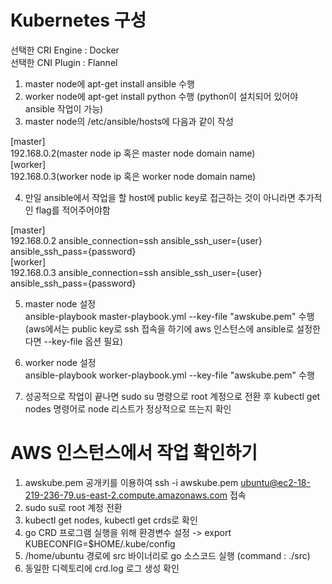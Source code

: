# Kubernetes 구성
선택한 CRI Engine : Docker <br/>
선택한 CNI Plugin : Flannel <br/>

1. master node에 apt-get install ansible 수행
2. worker node에 apt-get install python 수행
(python이 설치되어 있어야 ansible 작업이 가능)
3. master node의 /etc/ansible/hosts에 다음과 같이 작성

[master] <br/>
192.168.0.2(master node ip 혹은 master node domain name) <br/>
[worker] <br/>
192.168.0.3(worker node ip 혹은 worker node domain name) <br/>

4. 만일 ansible에서 작업을 할 host에 public key로 접근하는 것이 아니라면 추가적인 flag를 적어주어야함

[master] <br/>
192.168.0.2 ansible_connection=ssh ansible_ssh_user={user} ansible_ssh_pass={password} <br/>
[worker] <br/>
192.168.0.3 ansible_connection=ssh ansible_ssh_user={user} ansible_ssh_pass={password} <br/>

5. master node 설정 <br/>
ansible-playbook master-playbook.yml --key-file "awskube.pem" 수행
(aws에서는 public key로 ssh 접속을 하기에 aws 인스턴스에 ansible로 설정한다면 --key-file 옵션 필요)

6. worker node 설정 <br/>
ansible-playbook worker-playbook.yml --key-file "awskube.pem" 수행

7. 성공적으로 작업이 끝나면 sudo su 명령으로 root 계정으로 전환 후 kubectl get nodes 명령어로 node 리스트가 정상적으로 뜨는지 확인

# AWS 인스턴스에서 작업 확인하기
1. awskube.pem 공개키를 이용하여 ssh -i awskube.pem ubuntu@ec2-18-219-236-79.us-east-2.compute.amazonaws.com 접속
2. sudo su로 root 계정 전환
3. kubectl get nodes, kubectl get crds로 확인
4. go CRD 프로그램 실행을 위해 환경변수 설정 -> export KUBECONFIG=$HOME/.kube/config
5. /home/ubuntu 경로에 src 바이너리로 go 소스코드 실행 (command : ./src)
6. 동일한 디렉토리에 crd.log 로그 생성 확인
